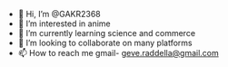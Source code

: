 - 👋 Hi, I’m @GAKR2368
- 👀 I’m interested in anime
- 🌱 I’m currently learning science and commerce
- 💞️ I’m looking to collaborate on many platforms
- 📫 How to reach me gmail- geve.raddella@gmail.com

<!---
GAKR2368/GAKR2368 is a ✨ special ✨ repository because its `README.md` (this file) appears on your GitHub profile.
You can click the Preview link to take a look at your changes.
--->

